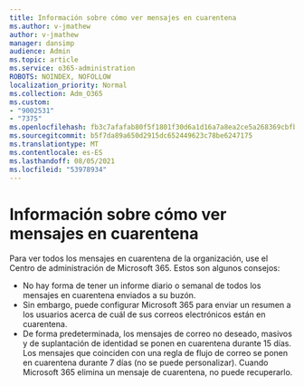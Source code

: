 ```yaml
---
title: Información sobre cómo ver mensajes en cuarentena
ms.author: v-jmathew
author: v-jmathew
manager: dansimp
audience: Admin
ms.topic: article
ms.service: o365-administration
ROBOTS: NOINDEX, NOFOLLOW
localization_priority: Normal
ms.collection: Adm_O365
ms.custom:
- "9002531"
- "7375"
ms.openlocfilehash: fb3c7afafab80f5f1801f30d6a1d16a7a8ea2ce5a268369cbfb41787e7a2cbc4
ms.sourcegitcommit: b5f7da89a650d2915dc652449623c78be6247175
ms.translationtype: MT
ms.contentlocale: es-ES
ms.lasthandoff: 08/05/2021
ms.locfileid: "53978934"
---
```

# <a name="info-about-viewing-quarantined-messages"></a>Información sobre cómo ver mensajes en cuarentena

Para ver todos los mensajes en cuarentena de la organización, use el Centro de administración de Microsoft 365. Estos son algunos consejos:

- No hay forma de tener un informe diario o semanal de todos los mensajes en cuarentena enviados a su buzón.
- Sin embargo, puede configurar Microsoft 365 para enviar un resumen a los usuarios acerca de cuál de sus correos electrónicos están en cuarentena.
- De forma predeterminada, los mensajes de correo no deseado, masivos y de suplantación de identidad se ponen en cuarentena durante 15 días. Los mensajes que coinciden con una regla de flujo de correo se ponen en cuarentena durante 7 días (no se puede personalizar). Cuando Microsoft 365 elimina un mensaje de cuarentena, no puede recuperarlo.
